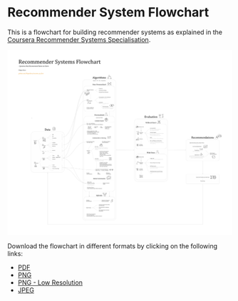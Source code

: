 # Recommender System Flowchart

This is a flowchart for building recommender systems as explained in the [Coursera Recommender Systems Specialisation](https://www.coursera.org/specializations/recommender-systems).

![recommender_systems_flowchart_low_resolution](flowchart/recommender_systems_flowchart_low_resolution.png)

Download the flowchart in different formats by clicking on the following links:

- [PDF](flowchart/recommender_systems_flowchart.pdf)
- [PNG](flowchart/recommender_systems_flowchart.png)
- [PNG - Low Resolution](flowchart/recommender_systems_flowchart_low_resolution.png)
- [JPEG](flowchart/recommender_systems_flowchart.jpg)

